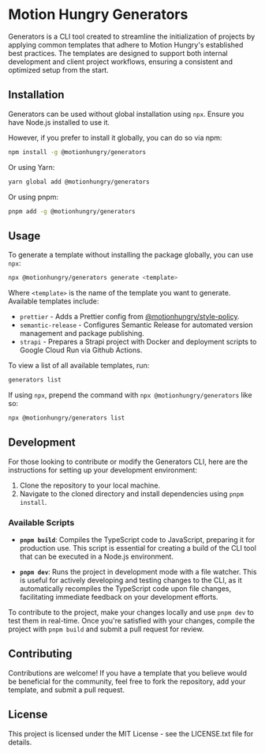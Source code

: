 # Motion Hungry Generators

Generators is a CLI tool created to streamline the initialization of projects by applying common templates that adhere to Motion Hungry's established best practices. The templates are designed to support both internal development and client project workflows, ensuring a consistent and optimized setup from the start.

## Installation

Generators can be used without global installation using `npx`. Ensure you have Node.js installed to use it.

However, if you prefer to install it globally, you can do so via npm:

```bash
npm install -g @motionhungry/generators
```

Or using Yarn:

```bash
yarn global add @motionhungry/generators
```

Or using pnpm:

```bash
pnpm add -g @motionhungry/generators
```

## Usage

To generate a template without installing the package globally, you can use `npx`:

```bash
npx @motionhungry/generators generate <template>
```

Where `<template>` is the name of the template you want to generate. Available templates include:

- `prettier` - Adds a Prettier config from [@motionhungry/style-policy](https://www.npmjs.com/package/@motionhungry/style-policy).
- `semantic-release` - Configures Semantic Release for automated version management and package publishing.
- `strapi` - Prepares a Strapi project with Docker and deployment scripts to Google Cloud Run via Github Actions.

To view a list of all available templates, run:

```bash
generators list
```

If using `npx`, prepend the command with `npx @motionhungry/generators` like so:

```bash
npx @motionhungry/generators list
```

## Development

For those looking to contribute or modify the Generators CLI, here are the instructions for setting up your development environment:

1. Clone the repository to your local machine.
2. Navigate to the cloned directory and install dependencies using `pnpm install`.

### Available Scripts

- **`pnpm build`**: Compiles the TypeScript code to JavaScript, preparing it for production use. This script is essential for creating a build of the CLI tool that can be executed in a Node.js environment.

- **`pnpm dev`**: Runs the project in development mode with a file watcher. This is useful for actively developing and testing changes to the CLI, as it automatically recompiles the TypeScript code upon file changes, facilitating immediate feedback on your development efforts.

To contribute to the project, make your changes locally and use `pnpm dev` to test them in real-time. Once you're satisfied with your changes, compile the project with `pnpm build` and submit a pull request for review.

## Contributing

Contributions are welcome! If you have a template that you believe would be beneficial for the community, feel free to fork the repository, add your template, and submit a pull request.

## License

This project is licensed under the MIT License - see the LICENSE.txt file for details.
